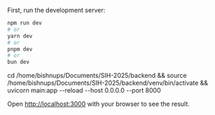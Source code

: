 

First, run the development server:

```bash
npm run dev
# or
yarn dev
# or
pnpm dev
# or
bun dev
```


cd /home/bishnups/Documents/SIH-2025/backend && source /home/bishnups/Documents/SIH-2025/backend/venv/bin/activate && uvicorn main:app --reload --host 0.0.0.0 --port 8000



Open [http://localhost:3000](http://localhost:3000) with your browser to see the result.
